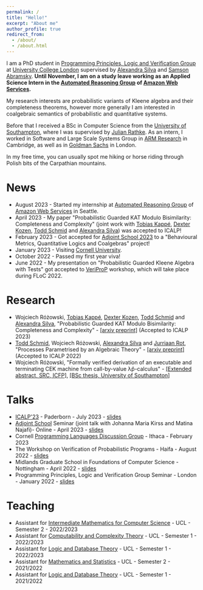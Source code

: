 ```yaml
---
permalink: /
title: "Hello!"
excerpt: "About me"
author_profile: true
redirect_from: 
  - /about/
  - /about.html
---
```


I am a PhD student in [Programming Principles, Logic and Verification Group](http://pplv.cs.ucl.ac.uk/welcome/) at [University College London](https://www.ucl.ac.uk/) supervised by [Alexandra Silva](https://alexandrasilva.org/#/main.html) and [Samson Abramsky](https://www.cs.ox.ac.uk/people/samson.abramsky/). <b>Until November, I am on a study leave working as an Applied Science Intern in the [Automated Reasoning Group](https://aws.amazon.com/security/provable-security/) of [Amazon Web Services](https://aws.amazon.com/).</b>

My research interests are probabilistic variants of Kleene algebra and their completeness theorems, however more generally I am interested in coalgebraic semantics of probabilistic and quantitative systems.

Before that I received a BSc in Computer Science from the [University of Southampton](https://www.ecs.soton.ac.uk/), where I was supervised by [Julian Rathke](https://www.ecs.soton.ac.uk/people/jr1a06). As an intern, I worked in Software and Large Scale Systems Group in [ARM Research](https://www.arm.com/resources/research) in Cambridge, as well as in [Goldman Sachs](https://www.goldmansachs.com/careers/divisions/engineering/) in London.

In my free time, you can usually spot me hiking or horse riding through Polish bits of the Carpathian mountains.

News
====
* August 2023 - Started my internship at [Automated Reasoning Group](https://aws.amazon.com/security/provable-security/) of [Amazon Web Services](https://aws.amazon.com/) in Seattle.
* April 2023 - My paper "Probabilistic Guarded KAT Modulo Bisimilarity: Completeness and Complexity" (joint work with [Tobias Kappé](https://tobias.kap.pe), [Dexter Kozen](https://www.cs.cornell.edu/~kozen/), [Todd Schmid](https://toddtoddtodd.net) and [Alexandra Silva](https://alexandrasilva.org/#/main.html)) was accepted to ICALP!
* February 2023 - Got accepted for [Adjoint School 2023](https://adjointschool.com/2023.html) to a "Behavioural Metrics, Quantitative Logics and Coalgebras" project!
* January 2023 - Visiting [Cornell University](https://www.cs.cornell.edu/).
* October 2022 - Passed my first year viva!
* June 2022 - My presentation on "Probabilistic Guarded Kleene Algebra with Tests" got accepted to [VeriProP](https://veriprop.github.io/2022/) workshop, which will take place during FLoC 2022.

Research
===
* Wojciech Różowski, [Tobias Kappé](https://tobias.kap.pe), [Dexter Kozen](https://www.cs.cornell.edu/~kozen/), [Todd Schmid](https://toddtoddtodd.net) and [Alexandra Silva](https://alexandrasilva.org/#/main.html), "Probabilistic Guarded KAT Modulo Bisimilarity: Completeness and Complexity" - [[arxiv preprint]](https://arxiv.org/abs/2305.01755) (Accepted to ICALP 2023)
* [Todd Schmid](https://fauxefox.github.io/toddwayneschmid/index.html), Wojciech Różowski, [Alexandra Silva](https://alexandrasilva.org/#/main.html) and [Jurriaan Rot](http://jurriaan.creativecode.org/), "Processes Parametrised by an Algebraic Theory" - [[arxiv preprint]](https://arxiv.org/abs/2202.06901) (Accepted to ICALP 2022)
* Wojciech Różowski, "Formally verified derivation of an executable and terminating CEK machine from call-by-value λp̂-calculus" - [[Extended abstract, SRC, ICFP]](./files/icfp21src-paper1.pdf), [[BSc thesis, University of Southampton]](./files/report.pdf)

Talks
===
* [ICALP'23](https://icalp2023.cs.upb.de) - Paderborn - July 2023 - [slides](./files/ICALP23.pdf)
* [Adjoint School](https://adjointschool.com/2023.html) Seminar (joint talk with Johanna Maria Kirss and Matina Najafi)- Online - April 2023 - [slides](./files/adjoint.pdf)
* Cornell [Programming Languages Discussion Group](https://pl.cs.cornell.edu/pldg/2023sp/) - Ithaca - February 2023
* The Workshop on Verification of Probabilistic Programs - Haifa - August 2022 - [slides](./files/veriprop.pdf)
* Midlands Graduate School in Foundations of Computer Science - Nottingham - April 2022 - [slides](./files/MGS_Presentation.pdf)
* Programming Principles, Logic and Verification Group Seminar - London - January 2022 - [slides](./files/PPLV_presentation%20(7).pdf)

Teaching
===
* Assistant for [Intermediate Mathematics for Computer Science](https://www.ucl.ac.uk/module-catalogue/modules/intermediate-mathematics-for-computer-science-COMP0199) - UCL - Semester 2 - 2022/2023
* Assistant for [Computability and Complexity Theory](https://www.ucl.ac.uk/module-catalogue/modules/computability-and-complexity-theory/COMP0017) - UCL - Semester 1 - 2022/2023
* Assistant for [Logic and Database Theory](https://www.ucl.ac.uk/module-catalogue/modules/logic-and-database-theory/COMP0009) - UCL - Semester 1 - 2022/2023
* Assistant for [Mathematics and Statistics](https://www.ucl.ac.uk/module-catalogue/modules/logic-and-database-theory/COMP0011) - UCL - Semester 2 - 2021/2022
* Assistant for [Logic and Database Theory](https://www.ucl.ac.uk/module-catalogue/modules/logic-and-database-theory/COMP0009) - UCL - Semester 1 - 2021/2022
